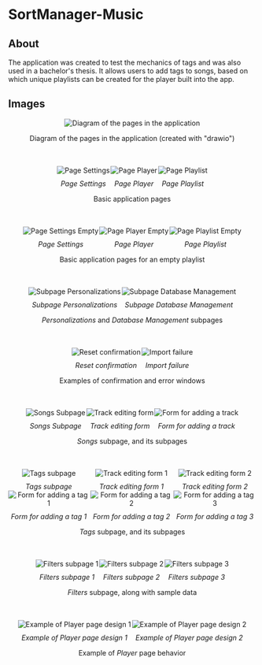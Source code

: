 <head>
	<style>
        figure {
            text-align: center;
            margin: 0px;
        }
        figcaption {
            margin-top: 10px;
            font-style: italic;
        }
        .centered {
            display: flex;
            justify-content: center;
            gap: 2px;
        }
    </style>
</head>
<body>

# SortManager-Music

## About
The application was created to test the mechanics of tags and was also used in a bachelor's thesis. It allows users to add tags to songs, based on which unique playlists can be created for the player built into the app.

## Images

<!-- https://raw.githubusercontent.com/Cezary-Androsiuk/SortManager-Music-thesis/master/images -->
<!-- https://github.com/Cezary-Androsiuk/SortManager-Music-thesis/blob/master/images -->

<div class="centered">
    <figure>
        <img src="https://github.com/Cezary-Androsiuk/SortManager-Music-thesis/blob/master/images/O_qml_pages.drawio.png" alt="Diagram of the pages in the application">
    </figure>
</div>
<p style="text-align: center;">Diagram of the pages in the application (created with "drawio")</p>
<br/>
<br/>

<div class="centered">
    <figure>
        <img src="https://github.com/Cezary-Androsiuk/SortManager-Music-thesis/blob/master/images/0_settings.png" alt="Page Settings">
        <figcaption>Page <i>Settings</i></figcaption>
    </figure>
    <figure>
        <img src="https://github.com/Cezary-Androsiuk/SortManager-Music-thesis/blob/master/images/1_player.png" alt="Page Player">
        <figcaption>Page <i>Player</i></figcaption>
    </figure>
    <figure>
        <img src="https://github.com/Cezary-Androsiuk/SortManager-Music-thesis/blob/master/images/2_playlist.png" alt="Page Playlist">
        <figcaption>Page <i>Playlist</i></figcaption>
    </figure>
</div>
<p style="text-align: center;">Basic application pages</p>
<br/>
<br/>

<div class="centered">
    <figure>
        <img src="https://github.com/Cezary-Androsiuk/SortManager-Music-thesis/blob/master/images/3_settings_empty_playlist.png" alt="Page Settings Empty">
        <figcaption>Page <i>Settings</i></figcaption>
    </figure>
    <figure>
        <img src="https://github.com/Cezary-Androsiuk/SortManager-Music-thesis/blob/master/images/4_player_empty_playlist.png" alt="Page Player Empty">
        <figcaption>Page <i>Player</i></figcaption>
    </figure>
    <figure>
        <img src="https://github.com/Cezary-Androsiuk/SortManager-Music-thesis/blob/master/images/5_playlist_empty_playlist.png" alt="Page Playlist Empty">
        <figcaption>Page <i>Playlist</i></figcaption>
    </figure>
</div>
<p style="text-align: center;">Basic application pages for an empty playlist</p>
<br/>
<br/>

<div class="centered">
    <figure>
        <img src="https://github.com/Cezary-Androsiuk/SortManager-Music-thesis/blob/master/images/6_personalizations.png" alt="Subpage Personalizations">
        <figcaption>Subpage <i>Personalizations</i></figcaption>
    </figure>
    <figure>
        <img src="https://github.com/Cezary-Androsiuk/SortManager-Music-thesis/blob/master/images/7_db_management.png" alt="Subpage Database Management">
        <figcaption>Subpage <i>Database Management</i></figcaption>
    </figure>
</div>
<p style="text-align: center;"><i>Personalizations</i> and <i>Database Management</i> subpages</p>
<br/>
<br/>

<div class="centered">
    <figure>
        <img src="https://github.com/Cezary-Androsiuk/SortManager-Music-thesis/blob/master/images/8_reset_confirm.png" alt="Reset confirmation">
        <figcaption>Reset confirmation</figcaption>
    </figure>
    <figure>
        <img src="https://github.com/Cezary-Androsiuk/SortManager-Music-thesis/blob/master/images/9_import_failed.png" alt="Import failure">
        <figcaption>Import failure</figcaption>
    </figure>
</div>
<p style="text-align: center;">Examples of confirmation and error windows</p>
<br/>
<br/>

<div class="centered">
    <figure>
        <img src="https://github.com/Cezary-Androsiuk/SortManager-Music-thesis/blob/master/images/A_subpage_songs.png" alt="Songs Subpage">
        <figcaption><i>Songs</i> Subpage</figcaption>
    </figure>
    <figure>
        <img src="https://github.com/Cezary-Androsiuk/SortManager-Music-thesis/blob/master/images/B_subsubpage_song_edit.png" alt="Track editing form">
        <figcaption>Track editing form</figcaption>
    </figure>
    <figure>
        <img src="https://github.com/Cezary-Androsiuk/SortManager-Music-thesis/blob/master/images/C_subsubpage_song_add.png" alt="Form for adding a track">
        <figcaption>Form for adding a track</figcaption>
    </figure>
</div>
<p style="text-align: center;"><i>Songs</i> subpage, and its subpages</p>
<br/>
<br/>

<div class="centered">
    <figure>
        <figure>
            <img src="https://github.com/Cezary-Androsiuk/SortManager-Music-thesis/blob/master/images/D_subpage_tags.png" alt="Tags subpage">
            <figcaption><i>Tags</i> subpage</figcaption>
        </figure>
        <figure>
            <img src="https://github.com/Cezary-Androsiuk/SortManager-Music-thesis/blob/master/images/G_subsubpage_tag_add_1.png" alt="Form for adding a tag 1">
            <figcaption>Form for adding a tag 1</figcaption>
        </figure>
    </figure>
    <figure>
        <figure>
            <img src="https://github.com/Cezary-Androsiuk/SortManager-Music-thesis/blob/master/images/E_subsubpage_tag_edit_1.png" alt="Track editing form 1">
            <figcaption>Track editing form 1</figcaption>
        </figure>
        <figure>
            <img src="https://github.com/Cezary-Androsiuk/SortManager-Music-thesis/blob/master/images/H_subsubpage_tag_add_2.png" alt="Form for adding a tag 2">
            <figcaption>Form for adding a tag 2</figcaption>
        </figure>
    </figure>
    <figure>
        <figure>
            <img src="https://github.com/Cezary-Androsiuk/SortManager-Music-thesis/blob/master/images/F_subsubpage_tag_edit_2.png" alt="Track editing form 2">
            <figcaption>Track editing form 2</figcaption>
        </figure>
        <figure>
            <img src="https://github.com/Cezary-Androsiuk/SortManager-Music-thesis/blob/master/images/I_subsubpage_tag_add_3.png" alt="Form for adding a tag 3">
            <figcaption>Form for adding a tag 3</figcaption>
        </figure>
    </figure>
</div>
<p style="text-align: center;"><i>Tags</i> subpage, and its subpages</p>
<br/>
<br/>

<div class="centered">
    <figure>
        <img src="https://github.com/Cezary-Androsiuk/SortManager-Music-thesis/blob/master/images/J_subpage_filters_1.png" alt="Filters subpage 1">
        <figcaption><i>Filters</i> subpage 1</figcaption>
    </figure>
    <figure>
        <img src="https://github.com/Cezary-Androsiuk/SortManager-Music-thesis/blob/master/images/K_subpage_filters_2.png" alt="Filters subpage 2">
        <figcaption><i>Filters</i> subpage 2</figcaption>
    </figure>
    <figure>
        <img src="https://github.com/Cezary-Androsiuk/SortManager-Music-thesis/blob/master/images/L_subpage_filters_3.png" alt="Filters subpage 3">
        <figcaption><i>Filters</i> subpage 3</figcaption>
    </figure>
</div>
<p style="text-align: center;"><i>Filters</i> subpage, along with sample data</p>
<br/>
<br/>

<div class="centered">
    <figure>
        <img src="https://github.com/Cezary-Androsiuk/SortManager-Music-thesis/blob/master/images/M_player_2.png" alt="Example of Player page design 1">
        <figcaption>Example of <i>Player</i> page design 1</figcaption>
    </figure>
    <figure>
        <img src="https://github.com/Cezary-Androsiuk/SortManager-Music-thesis/blob/master/images/N_player_3.png" alt="Example of Player page design 2">
        <figcaption>Example of <i>Player</i> page design 2</figcaption>
    </figure>
</div>
<p style="text-align: center;">Example of <i>Player</i> page behavior</p>
<br/>
<br/>

</body>